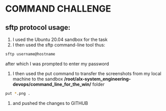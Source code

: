 # COMMAND CHALLENGE

## sftp protocol usage:
1. I used the Ubuntu 20.04 sandbox for the task
1. I then used the sftp command-line tool thus:
```bash
sftp username@hostname
```
after which I was prompted to enter my password
1. I then used the put command to transfer the screenshots from my local machine to the sandbox __/root/alx-system_engineering-devops/command_line_for_the_win/__ folder
```bash
put *.png .
```
1. and pushed the changes to GITHUB
